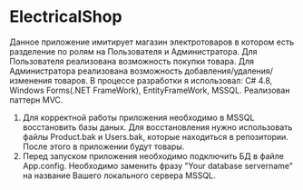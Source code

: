 # ElectricalShop
Данное приложение имитирует магазин электротоваров в котором есть разделение по ролям на Пользователя и Администратора. Для Пользователя реализована возможность покупки товара. Для Администратора реализована возможность добавления/удаления/изменения товаров. В процессе разработки я использовал: C# 4.8, Windows Forms(.NET FrameWork), EntityFrameWork, MSSQL. Реализован паттерн MVC. 
1. Для корректной работы приложения необходимо в MSSQL восстановить базы даных. Для восстановления нужно использовать файлы Product.bak и Users.bak, которые находиться в репозитории. После этого в приложении будут товары.
2. Перед запуском приложения необходимо подключить БД в файле App.config. Необходимо заменить фразу "Your database servername" на название Вашего локального сервера MSSQL.
